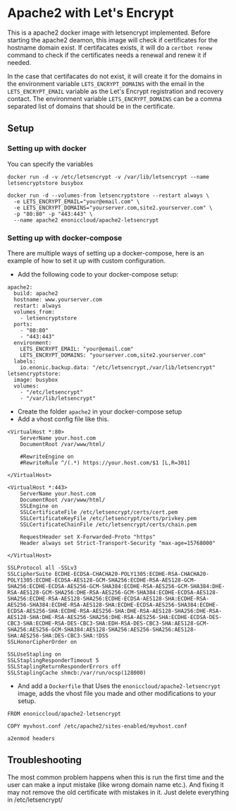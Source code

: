 # Apache2 with Let's Encrypt
This is a apache2 docker image with letsencrypt implemented.
Before starting the apache2 deamon, this image will check if certificates for
the hostname domain exist.
If certifacates exists, it will do a `certbot renew` command to check if
the certificates needs a renewal and renew it if needed.

In the case that certifacates do not exist, it will create it for the domains
in the environment variable `LETS_ENCRYPT_DOMAINS`
with the email in the `LETS_ENCRYPT_EMAIL` variable as the Let's Encrypt
registration and recovery contact.
The environment variable `LETS_ENCRYPT_DOMAINS` can be a comma separated list
of domains that should be in the certificate.


## Setup

### Setting up with docker
You can specify the variables
```
docker run -d -v /etc/letsencrypt -v /var/lib/letsencrypt --name letsencryptstore busybox

docker run -d --volumes-from letsencryptstore --restart always \
  -e LETS_ENCRYPT_EMAIL="your@email.com" \
  -e LETS_ENCRYPT_DOMAINS="yourserver.com,site2.yourserver.com" \
  -p "80:80" -p "443:443" \
  --name apache2 enoniccloud/apache2-letsencrypt
```

### Setting up with docker-compose
There are multiple ways of setting up a docker-compose, here is an example of how to set it up with custom configuration.
- Add the following code to your docker-compose setup:
```
apache2:
  build: apache2
  hostname: www.yourserver.com
  restart: always
  volumes_from:
    - letsencryptstore
  ports:
    - "80:80"
    - "443:443"
  environment:
    LETS_ENCRYPT_EMAIL: "your@email.com"
    LETS_ENCRYPT_DOMAINS: "yourserver.com,site2.yourserver.com"
  labels:
    io.enonic.backup.data: "/etc/letsencrypt,/var/lib/letsencrypt"
letsencryptstore:
  image: busybox
  volumes:
    - "/etc/letsencrypt"
    - "/var/lib/letsencrypt"
```
- Create the folder `apache2` in your docker-compose setup
- Add a vhost config file like this.
```
<VirtualHost *:80>
    ServerName your.host.com
    DocumentRoot /var/www/html/

    #RewriteEngine on
    #RewriteRule ^/(.*) https://your.host.com/$1 [L,R=301]

</VirtualHost>

<VirtualHost *:443>
    ServerName your.host.com
    DocumentRoot /var/www/html/
    SSLEngine on
    SSLCertificateFile /etc/letsencrypt/certs/cert.pem
    SSLCertificateKeyFile /etc/letsencrypt/certs/privkey.pem
    SSLCertificateChainFile /etc/letsencrypt/certs/chain.pem

    RequestHeader set X-Forwarded-Proto "https"
    Header always set Strict-Transport-Security "max-age=15768000"

</VirtualHost>

SSLProtocol all -SSLv3
SSLCipherSuite ECDHE-ECDSA-CHACHA20-POLY1305:ECDHE-RSA-CHACHA20-POLY1305:ECDHE-ECDSA-AES128-GCM-SHA256:ECDHE-RSA-AES128-GCM-SHA256:ECDHE-ECDSA-AES256-GCM-SHA384:ECDHE-RSA-AES256-GCM-SHA384:DHE-RSA-AES128-GCM-SHA256:DHE-RSA-AES256-GCM-SHA384:ECDHE-ECDSA-AES128-SHA256:ECDHE-RSA-AES128-SHA256:ECDHE-ECDSA-AES128-SHA:ECDHE-RSA-AES256-SHA384:ECDHE-RSA-AES128-SHA:ECDHE-ECDSA-AES256-SHA384:ECDHE-ECDSA-AES256-SHA:ECDHE-RSA-AES256-SHA:DHE-RSA-AES128-SHA256:DHE-RSA-AES128-SHA:DHE-RSA-AES256-SHA256:DHE-RSA-AES256-SHA:ECDHE-ECDSA-DES-CBC3-SHA:ECDHE-RSA-DES-CBC3-SHA:EDH-RSA-DES-CBC3-SHA:AES128-GCM-SHA256:AES256-GCM-SHA384:AES128-SHA256:AES256-SHA256:AES128-SHA:AES256-SHA:DES-CBC3-SHA:!DSS
SSLHonorCipherOrder on

SSLUseStapling on
SSLStaplingResponderTimeout 5
SSLStaplingReturnResponderErrors off
SSLStaplingCache shmcb:/var/run/ocsp(128000)

```
- And add a `Dockerfile` that Uses the `enoniccloud/apache2-letsencrypt` image, adds the vhost file you made and other modifications to your setup.
```
FROM enoniccloud/apache2-letsencrypt

COPY myvhost.conf /etc/apache2/sites-enabled/myvhost.conf

a2enmod headers

```

## Troubleshooting
The most common problem happens when this is run the first time and the user can
make a input mistake (like wrong domain name etc.). And fixing it may not
remove the old certificate with mistakes in it. Just delete everything in
/etc/letsencrypt/
